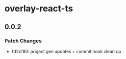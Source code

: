 # overlay-react-ts

## 0.0.2

### Patch Changes

- fd2cf80: project gen updates + commit hook clean up
